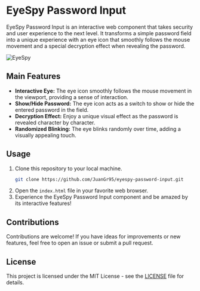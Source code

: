 # EyeSpy Password Input

EyeSpy Password Input is an interactive web component that takes security and user experience to the next level. It transforms a simple password field into a unique experience with an eye icon that smoothly follows the mouse movement and a special decryption effect when revealing the password.

![EyeSpy](https://github.com/JuanGr95/EyeSpy-Password-Input/assets/131586834/ba3647f9-3ed8-4606-aa0d-0b7087011bde)
## Main Features

- **Interactive Eye:** The eye icon smoothly follows the mouse movement in the viewport, providing a sense of interaction.
- **Show/Hide Password:** The eye icon acts as a switch to show or hide the entered password in the field.
- **Decryption Effect:** Enjoy a unique visual effect as the password is revealed character by character.
- **Randomized Blinking:** The eye blinks randomly over time, adding a visually appealing touch.

## Usage

1. Clone this repository to your local machine.
   ```bash
   git clone https://github.com/JuanGr95/eyespy-password-input.git
2. Open the `index.html` file in your favorite web browser.
3. Experience the EyeSpy Password Input component and be amazed by its interactive features!

## Contributions

Contributions are welcome! If you have ideas for improvements or new features, feel free to open an issue or submit a pull request.

## License

This project is licensed under the MIT License - see the [LICENSE](LICENSE) file for details.
